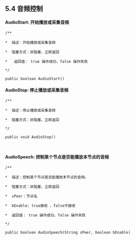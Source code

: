 ## 5.4 音频控制



#### AudioStart: 开始播放或采集音频

`/**`

` *  描述：开始播放或采集音频`

` *  阻塞方式：非阻塞，立即返回`

` *   返回值： true 操作成功，false 操作失败`

` */`

`public boolean AudioStart()`



#### AudioStop: 停止播放或采集音频

`/**`

` *  描述：停止播放或采集音频`

` *  阻塞方式：非阻塞，立即返回`

` */`

`public void AudioStop()`

``

#### AudioSpeech: 控制某个节点是否能播放本节点的音频

`/**`

` *  描述：控制某个节点是否能播放本节点的音频。`

` *  阻塞方式：非阻塞，立即返回`

` *  sPeer：节点名`

` *  bEnable: true接收 ，false不接收`

` *  返回值： true 操作成功，false 操作失败`

` */`

`public boolean AudioSpeech(String sPeer, boolean bEnable)`



